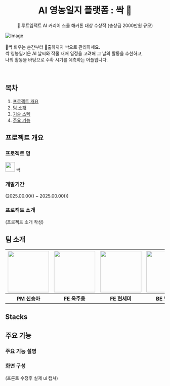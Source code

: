 # <div align="center"> **AI 영농일지 플랫폼 : 싹 :seedling:**</div>
<center>🥇 루트임팩트 AI 커리어 스쿨 해커톤 대상 수상작 (총상금 2000만원 규모) </center>


![Image](https://github.com/user-attachments/assets/2607aec3-99a2-4971-8408-914193ad4993)
<br/>
<br/>
🌱싹 틔우는 순간부터 🚚출하까지 싹으로 관리하세요.
<br/>
싹 영농일기은 AI 날씨와 작물 재배 일정을 고려해 그 날의 활동을 추천하고,
<br/>
나의 활동을 바탕으로 수확 시기를 예측하는 어플입니다.
<br/>
<br/>
<br/>
## 목차
1. [프로젝트 개요](#1)
2. [팀 소개](#2)
3. [기술 스텍](#2)
4. [주요 기능](#3)


## <span id ="1"> 프로젝트 개요 </span>
### 프로젝트 명 
<img src ="https://github.com/user-attachments/assets/a2247d3e-3007-4ff4-90d4-c601d452a6cf" width="30" height="30"> 싹

### 개발기간 
(2025.00.00() ~ 2025.00.00())
### 프로젝트 소개
(프로젝트 소개 작성)

## <span id ="2"> 팀 소개 </span>
|<img src="https://avatars.githubusercontent.com/pppineappple" width="130" height="130"/>|<img src="https://avatars.githubusercontent.com/OckJuYong" width="130" height="130"/>|<img src="https://avatars.githubusercontent.com/SemiHyeon" width="130" height="130"/>|<img src="https://avatars.githubusercontent.com/maeng555" width="130" height="130"/>|<img src="https://avatars.githubusercontent.com/h0725j" width="130" height="130"/>|<img src="" width="130" height="130"/>|
|:-:|:-:|:-:|:-:|:-:|:-:|
|[**PM 신승아**](https://github.com/pppineappple)|[**FE 옥주용**](https://github.com/OckJuYong)|[**FE 현세미**](https://github.com/SemiHyeon)|[**BE 맹진영**](https://github.com/maeng555)|[**BE 최현지**](https://github.com/h0725j)|[**DE 박재원**]()|

## <span id ="3"> Stacks </span>

## <span id ="4"> 주요 기능 </span>
### 주요 기능 설명

### 화면 구성
(프론트 수정후 실제 ui 캡쳐)

<!--

**Here are some ideas to get you started:**

🙋‍♀️ A short introduction - what is your organization all about?
🌈 Contribution guidelines - how can the community get involved?
👩‍💻 Useful resources - where can the community find your docs? Is there anything else the community should know?
🍿 Fun facts - what does your team eat for breakfast?
🧙 Remember, you can do mighty things with the power of [Markdown](https://docs.github.com/github/writing-on-github/getting-started-with-writing-and-formatting-on-github/basic-writing-and-formatting-syntax)
-->

